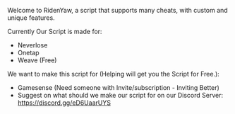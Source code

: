 Welcome to RidenYaw, a script that supports many cheats, with custom and unique features.

Currently Our Script is made for:
- Neverlose
- Onetap
- Weave (Free)

We want to make this script for (Helping will get you the Script for Free.):
- Gamesense (Need someone with Invite/subscription - Inviting Better)
- Suggest on what should we make our script for on our Discord Server: https://discord.gg/eD6UaarUYS

